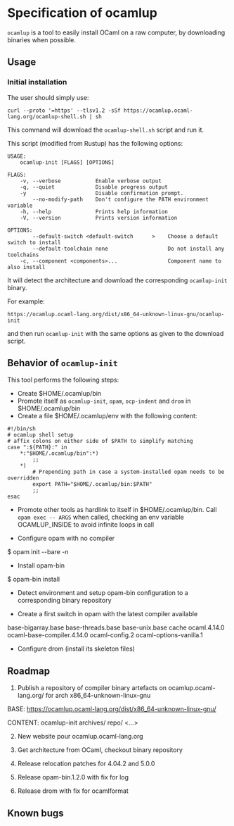 # Specification of ocamlup

`ocamlup` is a tool to easily install OCaml on a raw computer, by
downloading binaries when possible.

## Usage

### Initial installation

The user should simply use:

```
curl --proto '=https' --tlsv1.2 -sSf https://ocamlup.ocaml-lang.org/ocamlup-shell.sh | sh
```

This command will download the `ocamlup-shell.sh` script and run it.

This script (modified from Rustup) has the following options:

```
USAGE:
    ocamlup-init [FLAGS] [OPTIONS]

FLAGS:
    -v, --verbose           Enable verbose output
    -q, --quiet             Disable progress output
    -y                      Disable confirmation prompt.
        --no-modify-path    Don't configure the PATH environment variable
    -h, --help              Prints help information
    -V, --version           Prints version information

OPTIONS:
        --default-switch <default-switch      >    Choose a default switch to install
        --default-toolchain none                   Do not install any toolchains
    -c, --component <components>...                Component name to also install
```

It will detect the architecture and download the corresponding
`ocamlup-init` binary.

For example:

```
https://ocamlup.ocaml-lang.org/dist/x86_64-unknown-linux-gnu/ocamlup-init
```

and then run `ocamlup-init` with the same options as given to the
download script.

## Behavior of `ocamlup-init`

This tool performs the following steps:

* Create $HOME/.ocamlup/bin
* Promote itself as `ocamlup-init`, `opam`, `ocp-indent` and `drom` in $HOME/.ocamlup/bin
* Create a file $HOME/.ocamlup/env with the following content:

```
#!/bin/sh
# ocamlup shell setup
# affix colons on either side of $PATH to simplify matching
case ":${PATH}:" in
    *:"$HOME/.ocamlup/bin":*)
        ;;
    *)
        # Prepending path in case a system-installed opam needs to be overridden
        export PATH="$HOME/.ocamlup/bin:$PATH"
        ;;
esac
```

* Promote other tools as hardlink to itself in
$HOME/.ocamlup/bin. Call `opam exec -- ARGS` when called, checking an
env variable OCAMLUP_INSIDE to avoid infinite loops in call

* Configure opam with no compiler

$ opam init --bare -n

* Install opam-bin

$ opam-bin install

* Detect environment and setup opam-bin configuration to a
  corresponding binary repository

* Create a first switch in opam with the latest compiler available

base-bigarray.base
base-threads.base
base-unix.base
cache
ocaml.4.14.0
ocaml-base-compiler.4.14.0
ocaml-config.2
ocaml-options-vanilla.1

* Configure drom (install its skeleton files)

## Roadmap

1. Publish a repository of compiler binary artefacts on
   ocamlup.ocaml-lang.org/ for arch x86_64-unknown-linux-gnu

BASE:
https://ocamlup.ocaml-lang.org/dist/x86_64-unknown-linux-gnu/

CONTENT:
  ocamlup-init
  archives/
    <ARCHIVES>
  repo/
    <...>

2. New website pour ocamlup.ocaml-lang.org

3. Get architecture from OCaml, checkout binary repository

4. Release relocation patches for 4.04.2 and 5.0.0

5. Release opam-bin.1.2.0 with fix for log

6. Release drom with fix for ocamlformat




## Known bugs



